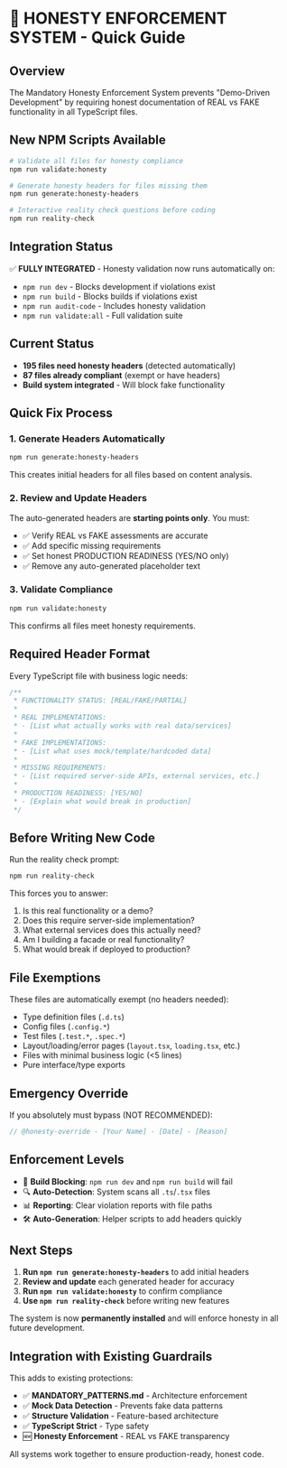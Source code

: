 # 🚨 HONESTY ENFORCEMENT SYSTEM - Quick Guide

## Overview
The Mandatory Honesty Enforcement System prevents "Demo-Driven Development" by requiring honest documentation of REAL vs FAKE functionality in all TypeScript files.

## New NPM Scripts Available

```bash
# Validate all files for honesty compliance
npm run validate:honesty

# Generate honesty headers for files missing them
npm run generate:honesty-headers

# Interactive reality check questions before coding
npm run reality-check
```

## Integration Status
✅ **FULLY INTEGRATED** - Honesty validation now runs automatically on:
- `npm run dev` - Blocks development if violations exist
- `npm run build` - Blocks builds if violations exist  
- `npm run audit-code` - Includes honesty validation
- `npm run validate:all` - Full validation suite

## Current Status
- **195 files need honesty headers** (detected automatically)
- **87 files already compliant** (exempt or have headers)
- **Build system integrated** - Will block fake functionality

## Quick Fix Process

### 1. Generate Headers Automatically
```bash
npm run generate:honesty-headers
```
This creates initial headers for all files based on content analysis.

### 2. Review and Update Headers
The auto-generated headers are **starting points only**. You must:
- ✅ Verify REAL vs FAKE assessments are accurate
- ✅ Add specific missing requirements  
- ✅ Set honest PRODUCTION READINESS (YES/NO only)
- ✅ Remove any auto-generated placeholder text

### 3. Validate Compliance
```bash
npm run validate:honesty
```
This confirms all files meet honesty requirements.

## Required Header Format

Every TypeScript file with business logic needs:

```typescript
/**
 * FUNCTIONALITY STATUS: [REAL/FAKE/PARTIAL]
 * 
 * REAL IMPLEMENTATIONS:
 * - [List what actually works with real data/services]
 * 
 * FAKE IMPLEMENTATIONS:
 * - [List what uses mock/template/hardcoded data]
 * 
 * MISSING REQUIREMENTS:
 * - [List required server-side APIs, external services, etc.]
 * 
 * PRODUCTION READINESS: [YES/NO]
 * - [Explain what would break in production]
 */
```

## Before Writing New Code

Run the reality check prompt:
```bash
npm run reality-check
```

This forces you to answer:
1. Is this real functionality or a demo?
2. Does this require server-side implementation?
3. What external services does this actually need?
4. Am I building a facade or real functionality?
5. What would break if deployed to production?

## File Exemptions

These files are automatically exempt (no headers needed):
- Type definition files (`.d.ts`)
- Config files (`.config.*`)
- Test files (`.test.*`, `.spec.*`)
- Layout/loading/error pages (`layout.tsx`, `loading.tsx`, etc.)
- Files with minimal business logic (<5 lines)
- Pure interface/type exports

## Emergency Override

If you absolutely must bypass (NOT RECOMMENDED):
```typescript
// @honesty-override - [Your Name] - [Date] - [Reason]
```

## Enforcement Levels

- 🚫 **Build Blocking**: `npm run dev` and `npm run build` will fail
- 🔍 **Auto-Detection**: System scans all `.ts`/`.tsx` files
- 📊 **Reporting**: Clear violation reports with file paths
- 🛠️ **Auto-Generation**: Helper scripts to add headers quickly

## Next Steps

1. **Run `npm run generate:honesty-headers`** to add initial headers
2. **Review and update** each generated header for accuracy
3. **Run `npm run validate:honesty`** to confirm compliance
4. **Use `npm run reality-check`** before writing new features

The system is now **permanently installed** and will enforce honesty in all future development.

## Integration with Existing Guardrails

This adds to existing protections:
- ✅ **MANDATORY_PATTERNS.md** - Architecture enforcement
- ✅ **Mock Data Detection** - Prevents fake data patterns  
- ✅ **Structure Validation** - Feature-based architecture
- ✅ **TypeScript Strict** - Type safety
- 🆕 **Honesty Enforcement** - REAL vs FAKE transparency

All systems work together to ensure production-ready, honest code.
